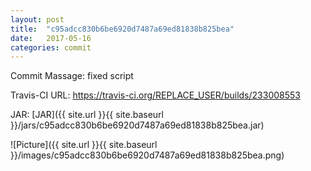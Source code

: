 ```yaml
---
layout: post
title:  "c95adcc830b6be6920d7487a69ed81838b825bea"
date:   2017-05-16
categories: commit
---
```


Commit Massage: fixed script  

Travis-CI URL: https://travis-ci.org/REPLACE_USER/builds/233008553

JAR: [JAR]({{ site.url }}{{ site.baseurl }}/jars/c95adcc830b6be6920d7487a69ed81838b825bea.jar)

![Picture]({{ site.url }}{{ site.baseurl }}/images/c95adcc830b6be6920d7487a69ed81838b825bea.png)

